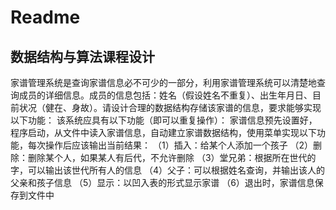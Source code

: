 # Readme

## 数据结构与算法课程设计

家谱管理系统是查询家谱信息必不可少的一部分，利用家谱管理系统可以清楚地查询成员的详细信息。成员的信息包括：姓名（假设姓名不重复）、出生年月日、目前状况（健在、身故）。请设计合理的数据结构存储该家谱的信息，要求能够实现以下功能：
该系统应具有以下功能（即可以重复操作）：
家谱信息预先设置好，程序启动，从文件中读入家谱信息，自动建立家谱数据结构，使用菜单实现以下功能，每次操作后应该输出当前结果：
（1）插入：给某个人添加一个孩子
（2）删除：删除某个人，如果某人有后代，不允许删除
（3）堂兄弟：根据所在世代的字，可以输出该世代所有人的信息
（4）父子：可以根据姓名查询，并输出该人的父亲和孩子信息
（5）显示：以凹入表的形式显示家谱
（6）退出时，家谱信息保存到文件中
